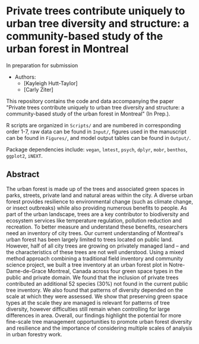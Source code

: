 # Private trees contribute uniquely to urban tree diversity and structure: a community-based study of the urban forest in Montreal
In preparation for submission 


* Authors:
  + [Kayleigh Hutt-Taylor]
  + [Carly Ziter] 


This repository contains the code and data accompanying the paper "Private trees contribute uniquely to urban tree diversity and structure: a community-based study of the urban forest in Montreal" (In Prep.). 


R scripts are organized in `Scripts/` and are numbered in corresponding order 1-7, raw data can be found in `Input/`, figures used in the manuscript can be found in `Figures/`, and model output tables can be found in `Output/`.

Package dependencies include: `vegan`, `lmtest`, `psych`, `dplyr`, `mobr`, `benthos`, `ggplot2`, `iNEXT`.


## Abstract
The urban forest is made up of the trees and associated green spaces in parks, streets, private land and natural areas within the city. A diverse urban forest provides resilience to environmental change (such as climate change, or insect outbreaks) while also providing numerous benefits to people. As part of the urban landscape, trees are a key contributor to biodiversity and ecosystem services like temperature regulation, pollution reduction and recreation. To better measure and understand these benefits, researchers need an inventory of city trees. Our current understanding of Montreal's urban forest has been largely limited to trees located on public land. However, half of all city trees are growing on privately managed land – and the characteristics of these trees are not well understood. Using a mixed method approach combining a traditional field inventory and community science project, we built a tree inventory at an urban forest plot in Notre-Dame-de-Grace Montreal, Canada across four green space types in the public and private domain. We found that the inclusion of private trees contributed an additional 52 species (30%) not found in the current public tree inventory. We also found that patterns of diversity depended on the scale at which they were assessed. We show that preserving green space types at the scale they are managed is relevant for patterns of tree diversity, however difficulties still remain when controlling for large differences in area. Overall, our findings highlight the potential for more fine-scale tree management opportunities to promote urban forest diversity and resilience and the importance of considering multiple scales of analysis in urban forestry work.
